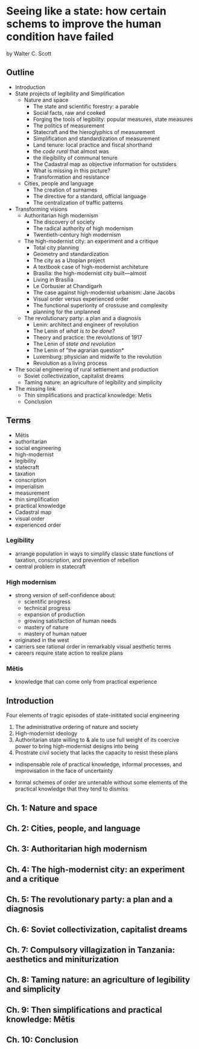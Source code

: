 # Seeing like a state: how certain schems to improve the human condition have failed

by Walter C. Scott


## Outline

- Introduction
- State projects of legibility and Simplification
    * Nature and space
        - The state and scientific forestry: a parable
        - Social facts, raw and cooked
        - Forging the tools of legibility: popular measures, state measures
        - The politics of measurement
        - Statecraft and the hieroglyphics of measurement
        - Simplification and standardization of measurement
        - Land tenure: local practice and fiscal shorthand
        - the *code rural* that almost was
        - the illegibility of communal tenure
        - The Cadastral map as objective information for outstiders
        - What is missing in this picture?
        - Transformation and resistance
    * Cities, people and language
        - The creation of surnames
        - The directive for a standard, official language
        - The centralization of traffic patterns
- Transforming visions
    * Authoritarian high modernism
        - The discovery of society
        - The radical authority of high modernism
        - Twentieth-century high modernism
    * The high-modernist city: an experiment and a critique
        - Total city planning
        - Geometry and standardization
        - The city as a Utopian project
        - A textbook case of high-modernist architeture
        - Brasília: the high-modernist city built—almost
        - Living in Brasília
        - Le Corbusier at Chandigarh
        - The case against high-modernist urbanism: Jane Jacobs
        - Visual order versus experienced order
        - The functional superiority of crossuse and complexity
        - planning for the unplanned
    * The revolutionary party: a plan and a diagnosis
        - Lenin: architect and engineer of revolution
        - The Lenin of *what is to be done?*
        - Theory and practice: the revolutions of 1917
        - The Lenin of *state and revolution*
        - The Lenin of "the agrarian question*
        - Luxemburg: physician and midwife to the revolution
        - Revolution as a living process
- The social engineering of rural settlement and production
    * Soviet collectivization, capitalist dreams
    * Taming nature: an agriculture of legibility and simplicity
- The missing link
    * Thin simplifications and practical knowledge: Metis
    * Conclusion


## Terms

- Mētis
- authoritarian
- social engineering
- high-modernist
- legibility
- statecraft
- taxation
- conscription
- imperialism
- measurement
- thin simplification
- practical knowledge
- Cadastral map
- visual order
- experienced order


### Legibility
- arrange population in ways to simplify classic state functions of taxation, conscription, and prevention of rebellion
- central problem in statecraft

### High modernism
- strong version of self-confidence about:
    * scientific progress
    * technical progress
    * expansion of production
    * growing satisfaction of human needs
    * mastery of nature
    * mastery of human natuer
- originated in the west
- carriers see rational order in remarkably visual aesthetic terms
- careers require state action to realize plans

### Mētis
- knowledge that can come only from practical experience

## Introduction

Four elements of tragic episodes of state-inititated social engineering

1. The administrative ordering of nature and society
2. High-modernist ideology
3. Authoritarian state willing to & ale to use full weight of its coercive power to bring high-modernist designs into being
4. Prostrate civil society that lacks the capacity to resist these plans

- indispensable role of practical knowledge, informal processes, and improvisation in the face of uncertainty

- formal schemes of order are untenable without some elements of the practical
  knowledge that they tend to dismiss

## Ch. 1: Nature and space


## Ch. 2: Cities, people, and language

## Ch. 3: Authoritarian high modernism

## Ch. 4: The high-modernist city: an experiment and a critique

## Ch. 5: The revolutionary party: a plan and a diagnosis

## Ch. 6: Soviet collectivization, capitalist dreams

## Ch. 7: Compulsory villagization in Tanzania: aesthetics and miniturization

## Ch. 8: Taming nature: an agriculture of legibility and simplicity

## Ch. 9: Then simplifications and practical knowledge: Mētis

## Ch. 10: Conclusion
